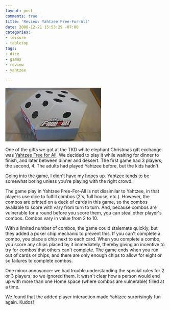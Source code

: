 ```yaml
---
layout: post
comments: true
title: 'Review: Yahtzee Free-For-All'
date: 2008-12-21 15:53:29 -07:00
categories:
- leisure
- tabletop
tags:
- dice
- games
- review
- yahtzee

---
```

![Yahtzee Free for All](/assets/yahtzee-free-for-all.jpeg)

One of the gifts we got at the TKD white elephant Christmas gift exchange was [Yahtzee Free for All](http://www.amazon.com/gp/product/B0017RSYDU). We decided to play it while waiting for dinner to finish, and later between dinner and dessert. The first game had 3 players; the second, 4. The adults had played Yahtzee before, but the kids hadn't.

Going into the game, I didn't have my hopes up. Yahtzee tends to be somewhat boring unless you're playing with the right crowd.

The game play in Yahtzee Free-For-All is not dissimilar to Yahtzee, in that players use dice to fulfill combos (2's, full house, etc.). However, the combos are printed on a deck of cards in this game, so the combos available to score with vary from turn to turn. And, because combos are vulnerable for a round before you score them, you can steal other player's combos. Combos vary in value from 2 to 10.

With a limited number of combos, the game could stalemate quickly, but they added a poker chip mechanic to prevent this. If you can't complete a combo, you place a chip next to each card. When you complete a combo, you score any chips placed by it immediately, thereby giving an incentive to try for combos that others can't complete. The game ends when you run out of cards or chips, and there are only enough chips to allow for eight or so failures to complete combos.

One minor annoyance: we had trouble understanding the special rules for 2 or 3 players, so we ignored them. It wasn't clear how a person would end up with more than one Home space (where combos are vulnerable) filled at a time.

We found that the added player interaction made Yahtzee surprisingly fun again. Kudos!
